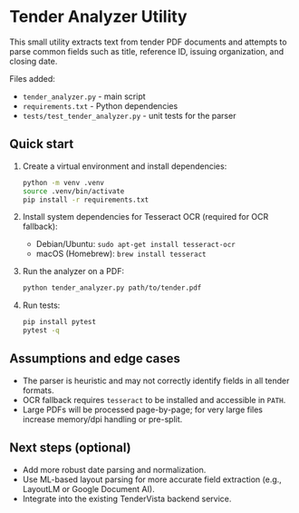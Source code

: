 # Tender Analyzer Utility

This small utility extracts text from tender PDF documents and attempts to parse common fields such as title, reference ID, issuing organization, and closing date.

Files added:
- `tender_analyzer.py` - main script
- `requirements.txt` - Python dependencies
- `tests/test_tender_analyzer.py` - unit tests for the parser

## Quick start

1. Create a virtual environment and install dependencies:

    ```bash
    python -m venv .venv
    source .venv/bin/activate
    pip install -r requirements.txt
    ```

2. Install system dependencies for Tesseract OCR (required for OCR fallback):

    - Debian/Ubuntu: `sudo apt-get install tesseract-ocr`
    - macOS (Homebrew): `brew install tesseract`

3. Run the analyzer on a PDF:

    ```bash
    python tender_analyzer.py path/to/tender.pdf
    ```

4. Run tests:

    ```bash
    pip install pytest
    pytest -q
    ```

## Assumptions and edge cases

- The parser is heuristic and may not correctly identify fields in all tender formats.
- OCR fallback requires `tesseract` to be installed and accessible in `PATH`.
- Large PDFs will be processed page-by-page; for very large files increase memory/dpi handling or pre-split.

## Next steps (optional)

- Add more robust date parsing and normalization.
- Use ML-based layout parsing for more accurate field extraction (e.g., LayoutLM or Google Document AI).
- Integrate into the existing TenderVista backend service.
